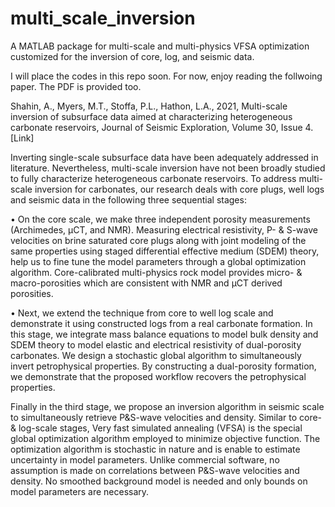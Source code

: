 # multi_scale_inversion

A MATLAB package for multi-scale and multi-physics VFSA optimization customized for the inversion of core, log, and seismic data. 

I will place the codes in this repo soon. For now, enjoy reading the follwoing paper. The PDF is provided too.  

Shahin, A., Myers, M.T., Stoffa, P.L., Hathon, L.A., 2021, Multi-scale inversion of subsurface data aimed at characterizing heterogeneous carbonate reservoirs, Journal of Seismic Exploration, Volume 30, Issue 4. [Link]


Inverting single-scale subsurface data have been adequately addressed in literature. Nevertheless, multi-scale inversion have not been broadly studied to fully
characterize heterogeneous carbonate reservoirs. To address multi-scale inversion for carbonates, our research deals with core plugs, well logs and seismic data in the
following three sequential stages:

• On the core scale, we make three independent porosity measurements (Archimedes, μCT, and NMR). Measuring electrical resistivity, P- & S-wave velocities on brine
saturated core plugs along with joint modeling of the same properties using staged differential effective medium (SDEM) theory, help us to fine tune the model parameters
through a global optimization algorithm. Core-calibrated multi-physics rock model provides micro- & macro-porosities which are consistent with NMR and μCT derived
porosities.

• Next, we extend the technique from core to well log scale and demonstrate it using constructed logs from a real carbonate formation. In this stage, we integrate mass balance equations to model bulk density and SDEM theory to model elastic and electrical resistivity of dual-porosity carbonates. We design a stochastic global algorithm to simultaneously invert petrophysical properties. By constructing a dual-porosity formation, we demonstrate that the proposed workflow recovers the petrophysical
properties.

Finally in the third stage, we propose an inversion algorithm in seismic scale to simultaneously retrieve P&S-wave velocities and density. Similar to core- & log-scale
stages, Very fast simulated annealing (VFSA) is the special global optimization algorithm employed to minimize objective function. The optimization algorithm is stochastic in nature and is enable to estimate uncertainty in model parameters. Unlike commercial software, no assumption is made on correlations between P&S-wave velocities and density. No smoothed background model is needed and only bounds on model parameters are necessary.
